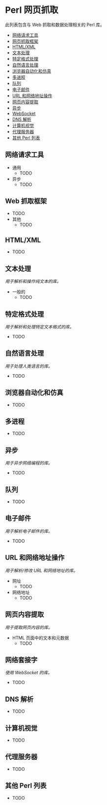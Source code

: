 # Perl 网页抓取

此列表包含与 Web 抓取和数据处理相关的 Perl 库。

- [网络请求工具](#网络请求工具)
- [网页抓取框架](#网页抓取框架)
- [HTML/XML](#HTML/XML)
- [文本处理](#文本处理)
- [特定格式处理](#特定格式处理)
- [自然语言处理](#自然语言处理)
- [浏览器自动化和仿真](#浏览器自动化和仿真)
- [多进程](#多进程)
- [队列](#队列)
- [电子邮件](#电子邮件)
- [URL 和网络地址操作](#URL和网络地址操作)
- [网页内容提取](#网页内容提取)
- [异步](#异步)
- [WebSocket](#WebSocket)
- [DNS 解析](#DNS解析)
- [计算机视觉](#计算机视觉)
- [代理服务器](#代理服务器)
- [其他 Perl 列表](#其他Perl列表)

## 网络请求工具

- 通用
  - TODO
- 异步
  - TODO

## Web 抓取框架

- TODO
- 其他
  - TODO

## HTML/XML

- TODO

## 文本处理

_用于解析和操作纯文本的库。_

- 一般的
  - TODO

## 特定格式处理

_用于解析和处理特定文本格式的库。_

- TODO

## 自然语言处理

_用于处理人类语言的库。_

- TODO

## 浏览器自动化和仿真

- TODO

## 多进程

- TODO

## 异步

_用于异步网络编程的库。_

- TODO

## 队列

- TODO

## 电子邮件

_用于解析电子邮件的库。_

- TODO

## URL 和网络地址操作

_用于解析/修改 URL 和网络地址的库。_

- 网址
  - TODO
- 网络地址
  - TODO

## 网页内容提取

_用于提取网页内容的库。_

- HTML 页面中的文本和元数据
  - TODO

## 网络套接字

_使用 WebSocket 的库。_

- TODO

## DNS 解析

- TODO

## 计算机视觉

- TODO

## 代理服务器

- TODO

## 其他 Perl 列表

- TODO
